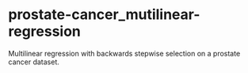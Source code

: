 # prostate-cancer_mutilinear-regression
Multilinear regression with backwards stepwise selection on a prostate cancer dataset.
